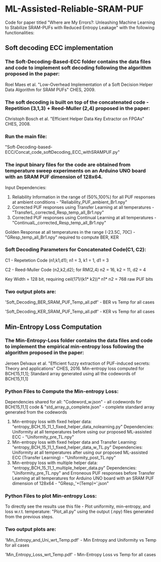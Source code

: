 # ML-Assisted-Reliable-SRAM-PUF
Code for paper titled "Where are My Errors?: Unleashing Machine Learning to Stabilize SRAM-PUFs with Reduced Entropy Leakage" with the following functionalities:

## Soft decoding ECC implementation 

### The Soft-Decoding-Based-ECC folder contains the data files and code to implement soft decoding following the algorithm proposed in the paper:

  Roel Maes et al. "Low-Overhead Implementation of a Soft Decision Helper Data Algorithm for SRAM PUFs" CHES, 2009.
  
### The soft decoding is built on top of the concatenated code - Repetition (3,1,3) + Reed-Muller (2,4) proposed in the paper:

  Christoph Bosch et al. "Efficient Helper Data Key Extractor on FPGAs" CHES, 2008.

### Run the main file: 
"Soft-Decoding-based-ECC/Concat_code_softDecoding_ECC_withSRAMPUF.py" 

### The input binary files for the code are obtained from temperature sweep experiments on an Arduino UNO board with an SRAM PUF dimension of 128x64.
Input Dependencies: 
1) Reliability Information in the range of (50%,100%) for all PUF responses at ambient conditions - "Reliability_PUF_ambient_Br1.npy"
2) Corrected PUF responses using Transfer Learning at all temperatures - "TransferL_corrected_Resp_temp_all_Br1.npy"
3) Corrected PUF responses using Continual Learning at all temperatures - "ContinualL_corrected_Resp_temp_all_Br1.npy"

Golden Response at all temperatures in the range (-23.5C, 70C) - "GResp_temp_all_Br1.npy" required to compute BER, KER
### Soft Decoding Parameters for Concatenated Code(C1, C2):
C1 - Repetetion Code (n1,k1,d1); n1 = 3, k1 = 1, d1 = 3

C2 - Reed-Muller Code (n2,k2,d2); for RM(2,4) n2 = 16, k2 = 11, d2 = 4

Key Width = 128 bit, requiring ceil(171/(k1* k2))* n1* n2 = 768 raw PUF bits

### Two output plots are:
'Soft_Decoding_BER_SRAM_PUF_Temp_all.pdf' - BER vs Temp for all cases

'Soft_Decoding_KER_SRAM_PUF_Temp_all.pdf' - KER vs Temp for all cases


## Min-Entropy Loss Computation

### The Min-Entropy-Loss folder contains the data files and code to implement the empirical min-entropy loss following the algorithm proposed in the paper:

  Jeroen Delvaux et al. "Efficient fuzzy extraction of PUF-induced secrets: Theory and applications" CHES, 2016.
  Min-entropy loss computed for BCH[15,11,1]; Standard array generated using all the codewords of BCH[15,11,1]

### Python Files to Compute the Min-entropy Loss: 
Dependencies shared for all: "Codeword_w.json" - all codewords for BCH[15,11,1] code & "std_array_p_complete.json" - complete standard array generated from the codewords
1) Min-entropy loss with fixed helper data: "entropy_BCH_15_11_1_fixed_helper_data_nolearning.py"
   Dependencies: Uniformity at all temperatures before using our proposed ML-assisted ECC - "Uniformity_pre_TL.npy"
2) Min-entropy loss with fixed helper data and Transfer Learning: "entropy_BCH_15_11_1_fixed_helper_data_w_TL.py"
   Dependencies: Uniformity at all temperatures after using our proposed ML-assisted ECC (Transfer Learning) - "Uniformity_post_TL.npy"
3) Min-entropy loss with multiple helper data: "entropy_BCH_15_11_1_multiple_helper_data.py"
   Dependencies: "Uniformity_pre_TL.npy" and Erroneous PUF responses before Transfer Learning at all temperatures for Arduino UNO board with an SRAM PUF dimension of 128x64 - "GResp_'+(Temp)+'.json"

### Python Files to plot Min-entropy Loss: 
To directly see the results use this file - Plot uniformity, min-entropy, and loss w.r.t. temperature: "Plot_all.py" using the output (.npy) files generated from the previous steps. 

### Two output plots are:
'Min_Entropy_and_Uni_wrt_Temp.pdf' - Min Entropy and Uniformity vs Temp for all cases

'Min_Entropy_Loss_wrt_Temp.pdf' - Min-Entropy Loss vs Temp for all cases
